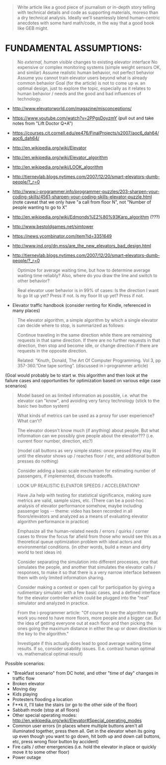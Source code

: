 > Write article like a good piece of journalism or in-depth story telling
> with technical details and code as supporting materials, moreso than a
> dry technical analysis. Ideally we'll seamlessly blend human-centric
> anecdotes with some hard math/code, in the way that a good book like
> GEB might.

# FUNDAMENTAL ASSUMPTIONS: 
 > No *external, human visible* changes to existing elevator interface
 > No expensive or complex monitoring systems (simple weight sensors OK, and similar)
 > Assume realistic human behavior, not perfect behavior
 > Assume you cannot train elevator users beyond what is already common behavior
 > Goal (for the article) is not to come up w. an optimal design, just to explore
   the topic, especially as it relates to human behavior / needs and the
   good and bad influences of technology.

- http://www.elevatorworld.com/magazine/misconceptions/

- https://www.youtube.com/watch?v=2PPgsDoyzmY
(pull out and take notes from "Lift Doctor Q+A")

- https://courses.cit.cornell.edu/ee476/FinalProjects/s2007/aoc6_dah64/aoc6_dah64/
- http://en.wikipedia.org/wiki/Elevator
- http://en.wikipedia.org/wiki/Elevator_algorithm
- http://en.wikipedia.org/wiki/LOOK_algorithm
- http://tierneylab.blogs.nytimes.com/2007/12/20/smart-elevators-dumb-people/?_r=0

- http://www.i-programmer.info/programmer-puzzles/203-sharpen-your-coding-skills/4561-sharpen-your-coding-skills-elevator-puzzle.html
(note caveat that we only have "a call from floor N", not "Number of people wanting to go to X"

- http://en.wikipedia.org/wiki/Edmonds%E2%80%93Karp_algorithm (???)
- http://www.bestoldgames.net/simtower

- https://news.ycombinator.com/item?id=3351649
- http://www.jnd.org/dn.mss/are_the_new_elevators_bad_design.html
- http://tierneylab.blogs.nytimes.com/2007/12/20/smart-elevators-dumb-people/?_r=0

> Optimize for average waiting time, but how to determine average waiting time reliably?
> Also, where do you draw the line and switch to other behavior?

> Real elevator user behavior is in 99% of cases: Is the direction I want to go lit up yet?
Press if not. Is my floor lit up yet? Press if not.

- Elevator traffic handbook (consider renting for Kindle, referenced in many places)

> The elevator algorithm, a simple algorithm by which a single elevator can 
> decide where to stop, is summarized as follows:
>
> Continue traveling in the same direction while there are remaining 
> requests in that same direction.
> If there are no further requests in that direction, then stop and become idle, 
> or change direction if there are requests in the opposite direction.
>
> Related:
> "Knuth, Donald, The Art Of Computer Programming. Vol 3, pp 357-360.”One tape sorting”.
> (discussed in i-programmer article) 

(Goal would probably be to start w. this algorithm and then look at the failure
cases and opportunities for optimization based on various edge case scenarios)

> Model based on as limited information as possible, i.e. what the elevator can 
"know", and avoiding very fancy technology (stick to the basic two button system)

> What kinds of metrics can be used as a proxy for user experience? What can't?

> The elevator doesn't know much (if anything) about people. But what information
can we possibly give people about the elevator??? (i.e. current floor number, direction, etc?)

> (model call buttons as very simple states: once pressed they stay lit until the elevator shows
up / reaches floor / etc, and additional button presses do nothing) 

> Consider adding a basic scale mechanism for estimating number of passengers,
> if implemented, discuss tradeoffs. 

> LOOK UP REALISTIC ELEVATOR SPEEDS / ACCELERATION?

> Have Jia help with testing for statistical significance, making sure
metrics are valid, sample sizes, etc. (There can be a post-hoc analysis
of elevator performance somehow, maybe including passenger logs --
theme: video has been recorded in all floors/elevators and analyzed
as a means of evaluating elevator algorithm performance in practice)

> Emphasize all the human-related needs / errors / quirks / corner cases to
throw the focus far afield from those who would see this as a theoretical
queue optimization problem with ideal actors and environmental conditions.
(in other words, build a mean and dirty world to test ideas in) 

> Consider separating the simulation into different processes, one that simulates
the people, and another that simulates the elevator calls / responses, to make it 
so that there is a very narrow interface between them with only limited information
sharing.

> Consider making a contest or open call for participation by giving a rudimentary
simulator with a few basic cases, and a defined interface for the elevator controller
which could be plugged into the "real" simulator and analyzed in practice.

> From the i-programmer article:
> "Of course to see the algorithm really work you need to have more floors, 
> more people and a bigger car. But the idea of getting everyone out at 
> each floor and then picking the ones going the maximum distance 
> in either the up or down direction is the key to the algorithm."
>
> Investigate if this actually does lead to good average waiting time results.
> If so, consider usability issues. 
(I.e. contrast human optimal vs. mathematical optimal result)

Possible scenarios:

- "Breakfast scenario" from DC  hotel, and other "time of day" changes in traffic flow
- Broken elevator
- Moving day
- Kids playing
- Protesters flooding a location
- F**k it, I'll take the stairs (or go to the other side of the floor)
- Sabbath mode (stop at all floors)
- Other special operating modes: http://en.wikipedia.org/wiki/Elevator#Special_operating_modes
- Common user errors (in places where multiple buttons aren't all illuminated together, press them all. 
Get in the elevator when its going up even though you want to go down, hit both up and down call buttons, etc,
press wrong floor button by accident)
- Fire calls / other emergencies (i.e. hold the elevator in place or quickly move it to some other floor)
- Power outage

